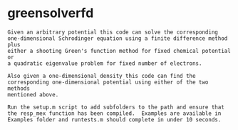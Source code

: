 # greensolverfd
 
    Given an arbitrary potential this code can solve the corresponding 
    one-dimensional Schrodinger equation using a finite difference method plus 
    either a shooting Green's function method for fixed chemical potential or 
    a quadratic eigenvalue problem for fixed number of electrons.

    Also given a one-dimensional density this code can find the 
    corresponding one-dimensional potential using either of the two methods 
    mentioned above.

    Run the setup.m script to add subfolders to the path and ensure that 
    the resp_mex function has been compiled.  Examples are available in
    Examples folder and runtests.m should complete in under 10 seconds.
